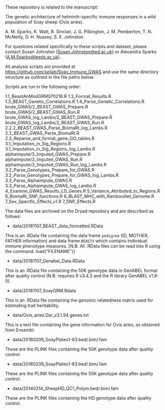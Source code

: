 These repository is related to the manuscript:

The genetic architecture of helminth-specific immune responses in a wild
population of Soay sheep (Ovis aries).

A. M. Sparks, K. Watt, R. Sinclair, J. G. Pilkington, J. M. Pemberton, 
T. N. McNeilly, D. H. Nussey, S. E. Johnston

For questions related specifically to these scripts and dataset, please contact Susan
Johnston (Susan.Johnston@ed.ac.uk) or Alexandra Sparks (A.M.Sparks@leeds.ac.uk).

All analysis scripts are provided at https://github.com/sejlab/Soay_Immune_GWAS 
and use the same directory structure as outlined in the file paths below. 

Scripts are run in the following order:

1.1_BeastAnModGRM070218.R
1.2_Format_Results.R
1.3_BEAST_Genetic_Correlations.R
1.4_Parse_Genetic_Correlations.R
brute_GWAS/2_BEAST_GWAS_Prepare.R 
brute_GWAS/2_BEAST_GWAS_Run.R
brute_GWAS_log_Lambs/2_BEAST_GWAS_Prepare.R 
brute_GWAS_log_Lambs/2_BEAST_GWAS_Run.R
2.2.2_BEAST_GWAS_Parse_BiomaRt_log_Lambs.R
2.2_BEAST_GWAS_Parse_BiomaRt.R
2.3_Reparse_and_format_gene_GO_tables.R
3.1_Imputation_in_Sig_Regions.R
3.1_Imputation_in_Sig_Regions_log_Lambs.R
alphaimpute/3_Imputed_GWAS_Prepare.R
alphaimpute/3_Imputed_GWAS_Run.R
alphaimpute/3_Imputed_GWAS_Run_log_Lambs.R
3.2_Parse_Genotypes_Prepare_for_GWAS.R
3.2_Parse_Genotypes_Prepare_for_GWAS_log_Lambs.R
3.3_Parse_Alphaimpute_GWAS.R
3.3_Parse_Alphaimpute_GWAS_log_Lambs.R
4_Examine_GWAS_Results_LD_Genes.R 
5_Variance_Attributed_to_Regions.R
6_BiomaRt_SNP_functions.R
6_BLAST_MHC_with_Rambouillet_Genome.R
7_Sex_Specific_Effects_v1.R
7_SNP_Effects.R

The data files are archived on the Dryad repository and are described as follows:

* data/20181107_BEAST_data_formatted.RData

This is an .RData file containing the data frame `pedigree` (ID, MOTHER, FATHER
information) and data frame `BEASTX` which contains individual immune phenotype
measures.
[N.B. All .RData files can be read into R using the command: load("FILENAME")]


* data/20181107_Genabel_Data.RData

This is an .RData file containing the 50K genotype data in GenABEL format after
quality control (N.B. requires R v3.4.3 and the R library GenABEL v1.8-0).

* data/20181107_SoayGRM.Rdata

This is an .RData file containing the genomic relatedness matrix used for
estimating trait heritability.

* data/Ovis_aries.Oar_v3.1.94.genes.txt

This is a text file containing the gene information for Ovis aries, as obtained
from Ensembl.

* data/20180209_SoayPlates1-83.bed/.bim/.fam

These are the PLINK files containing the 50K genotype data after quality 
control.

* data/20180209_SoayPlates1-83.bed/.bim/.fam

These are the PLINK files containing the 50K genotype data after quality 
control.

* data/20140214_SheepHD_QC1_Polym.bed/.bim/.fam

These are the PLINK files containing the HD genotype data after quality control.




